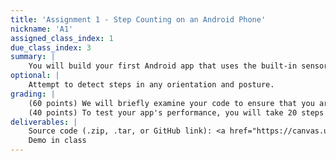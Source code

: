 ```yaml
---
title: 'Assignment 1 - Step Counting on an Android Phone'
nickname: 'A1'
assigned_class_index: 1
due_class_index: 3
summary: |
    You will build your first Android app that uses the built-in sensors for something useful. This app will count the number of steps that you have taken and show that number on the screen. You will be using the raw data from the accelerometer and/or gyroscope to complete this task. The data will require some very simple signal processing. You can use peak detection, zero crossing, or your own technique for counting. You can assume the user only holds the phone in a fixed posture in their hands. You are welcome to assume a different placement or posture of the phone, but please be sure to document how the device needs to be held somewhere on the interface.
optional: |
    Attempt to detect steps in any orientation and posture.
grading: |
    (60 points) We will briefly examine your code to ensure that you are using some form of signal processing to calculate a step count. <br/>
    (40 points) To test your app's performance, you will take 20 steps with the phone in your hand during class. For full credit, your app must correctly count the number of steps within 1 (19-21 steps). -5 points for each extra or missing step beyond the first.
deliverables: |
    Source code (.zip, .tar, or GitHub link): <a href="https://canvas.uw.edu/courses/1131076/assignments/4143491">link</a><br/>
    Demo in class
---
```

